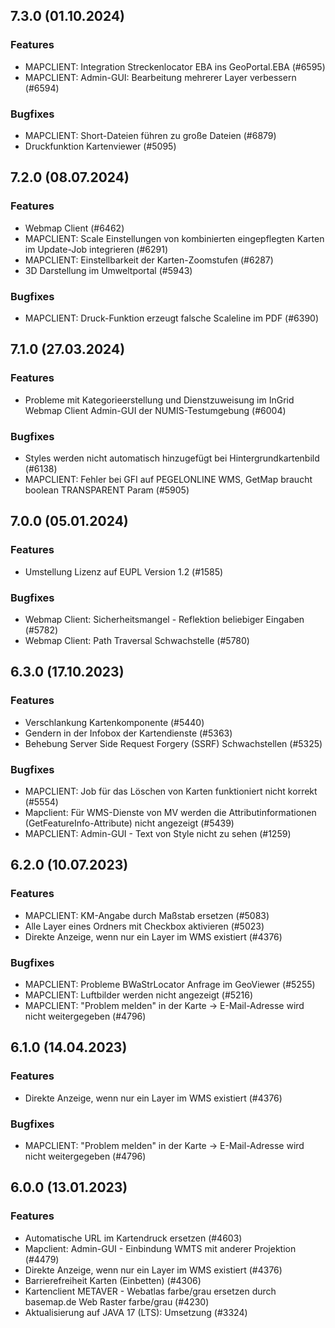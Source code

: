 
## 7.3.0 (01.10.2024)

### Features

* MAPCLIENT: Integration Streckenlocator EBA ins GeoPortal.EBA (#6595)
* MAPCLIENT: Admin-GUI: Bearbeitung mehrerer Layer verbessern (#6594)

### Bugfixes

* MAPCLIENT: Short-Dateien führen zu große Dateien (#6879)
* Druckfunktion Kartenviewer (#5095)
    
## 7.2.0 (08.07.2024)

### Features

* Webmap Client (#6462)
* MAPCLIENT: Scale Einstellungen von kombinierten eingepflegten Karten im Update-Job integrieren (#6291)
* MAPCLIENT: Einstellbarkeit der Karten-Zoomstufen (#6287)
* 3D Darstellung im Umweltportal (#5943)

### Bugfixes

* MAPCLIENT: Druck-Funktion erzeugt falsche Scaleline im PDF (#6390)
    
## 7.1.0 (27.03.2024)

### Features

* Probleme mit Kategorieerstellung und Dienstzuweisung im InGrid Webmap Client Admin-GUI der NUMIS-Testumgebung (#6004)

### Bugfixes

* Styles werden nicht automatisch hinzugefügt bei Hintergrundkartenbild (#6138)
* MAPCLIENT: Fehler bei GFI auf PEGELONLINE WMS, GetMap braucht boolean TRANSPARENT Param (#5905)
    
## 7.0.0 (05.01.2024)

### Features

* Umstellung Lizenz auf EUPL Version 1.2 (#1585)

### Bugfixes

* Webmap Client: Sicherheitsmangel - Reflektion beliebiger Eingaben (#5782)
* Webmap Client: Path Traversal Schwachstelle (#5780)
    
## 6.3.0 (17.10.2023)

### Features

* Verschlankung Kartenkomponente (#5440)
* Gendern in der Infobox der Kartendienste (#5363)
* Behebung Server Side Request Forgery (SSRF) Schwachstellen (#5325)

### Bugfixes

* MAPCLIENT: Job für das Löschen von Karten funktioniert nicht korrekt  (#5554)
* Mapclient: Für WMS-Dienste von MV werden die Attributinformationen (GetFeatureInfo-Attribute) nicht angezeigt  (#5439)
* MAPCLIENT: Admin-GUI - Text von Style nicht zu sehen  (#1259)
    
## 6.2.0 (10.07.2023)

### Features

* MAPCLIENT: KM-Angabe durch Maßstab ersetzen (#5083)
* Alle Layer eines Ordners mit Checkbox aktivieren (#5023)
* Direkte Anzeige, wenn nur ein Layer im WMS existiert (#4376)

### Bugfixes

* MAPCLIENT: Probleme BWaStrLocator Anfrage im GeoViewer  (#5255)
* MAPCLIENT: Luftbilder werden nicht angezeigt  (#5216)
* MAPCLIENT: "Problem melden" in der Karte -> E-Mail-Adresse wird nicht weitergegeben  (#4796)
    
## 6.1.0 (14.04.2023)

### Features

* Direkte Anzeige, wenn nur ein Layer im WMS existiert (#4376)

### Bugfixes

* MAPCLIENT: "Problem melden" in der Karte -> E-Mail-Adresse wird nicht weitergegeben  (#4796)
    
## 6.0.0 (13.01.2023)

### Features

* Automatische URL im Kartendruck ersetzen (#4603)
* Mapclient: Admin-GUI - Einbindung WMTS mit anderer Projektion (#4479)
* Direkte Anzeige, wenn nur ein Layer im WMS existiert (#4376)
* Barrierefreiheit Karten (Einbetten) (#4306)
* Kartenclient METAVER - Webatlas farbe/grau ersetzen durch basemap.de Web Raster farbe/grau (#4230)
* Aktualisierung auf JAVA 17 (LTS): Umsetzung (#3324)




    